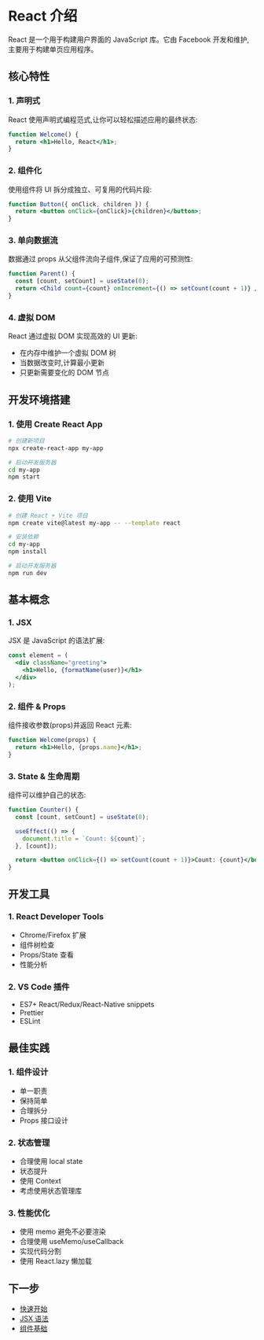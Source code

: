 # React 介绍

React 是一个用于构建用户界面的 JavaScript 库。它由 Facebook 开发和维护,主要用于构建单页应用程序。

## 核心特性

### 1. 声明式

React 使用声明式编程范式,让你可以轻松描述应用的最终状态:

```jsx
function Welcome() {
  return <h1>Hello, React</h1>;
}
```

### 2. 组件化

使用组件将 UI 拆分成独立、可复用的代码片段:

```jsx
function Button({ onClick, children }) {
  return <button onClick={onClick}>{children}</button>;
}
```

### 3. 单向数据流

数据通过 props 从父组件流向子组件,保证了应用的可预测性:

```jsx
function Parent() {
  const [count, setCount] = useState(0);
  return <Child count={count} onIncrement={() => setCount(count + 1)} />;
}
```

### 4. 虚拟 DOM

React 通过虚拟 DOM 实现高效的 UI 更新:

- 在内存中维护一个虚拟 DOM 树
- 当数据改变时,计算最小更新
- 只更新需要变化的 DOM 节点

## 开发环境搭建

### 1. 使用 Create React App

```bash
# 创建新项目
npx create-react-app my-app

# 启动开发服务器
cd my-app
npm start
```

### 2. 使用 Vite

```bash
# 创建 React + Vite 项目
npm create vite@latest my-app -- --template react

# 安装依赖
cd my-app
npm install

# 启动开发服务器
npm run dev
```

## 基本概念

### 1. JSX

JSX 是 JavaScript 的语法扩展:

```jsx
const element = (
  <div className="greeting">
    <h1>Hello, {formatName(user)}</h1>
  </div>
);
```

### 2. 组件 & Props

组件接收参数(props)并返回 React 元素:

```jsx
function Welcome(props) {
  return <h1>Hello, {props.name}</h1>;
}
```

### 3. State & 生命周期

组件可以维护自己的状态:

```jsx
function Counter() {
  const [count, setCount] = useState(0);

  useEffect(() => {
    document.title = `Count: ${count}`;
  }, [count]);

  return <button onClick={() => setCount(count + 1)}>Count: {count}</button>;
}
```

## 开发工具

### 1. React Developer Tools

- Chrome/Firefox 扩展
- 组件树检查
- Props/State 查看
- 性能分析

### 2. VS Code 插件

- ES7+ React/Redux/React-Native snippets
- Prettier
- ESLint

## 最佳实践

### 1. 组件设计

- 单一职责
- 保持简单
- 合理拆分
- Props 接口设计

### 2. 状态管理

- 合理使用 local state
- 状态提升
- 使用 Context
- 考虑使用状态管理库

### 3. 性能优化

- 使用 memo 避免不必要渲染
- 合理使用 useMemo/useCallback
- 实现代码分割
- 使用 React.lazy 懒加载

## 下一步

- [快速开始](./getting-started.md)
- [JSX 语法](./jsx.md)
- [组件基础](./components.md)
